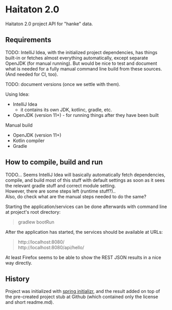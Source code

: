 # Haitaton 2.0
Haitaton 2.0 project API for "hanke" data.

## Requirements

TODO: IntelliJ Idea, with the initialized project dependencies, has things built-in or fetches almost
everything automatically, except separate OpenJDK (for manual running). But would be nice to test
and document what is needed for a fully manual command line build from these sources. (And needed for
CI, too).

TODO: document versions (once we settle with them).

Using Idea:
* IntelliJ Idea
   * it contains its own JDK, kotlinc, gradle, etc.
* OpenJDK (version 11+) - for running things after they have been built

Manual build
* OpenJDK (version 11+)
* Kotlin compiler
* Gradle


## How to compile, build and run

TODO... Seems IntelliJ Idea will basically automatically fetch dependencies, compile, and build
most of this stuff with default settings as soon as it sees the relevant gradle stuff and correct module setting.\
However, there are some steps left (runtime stuff?)..\
Also, do check what are the manual steps needed to do the same?

Starting the application/services can be done afterwards with command line at project's root directory:
> gradlew bootRun

After the application has started, the services should be available at URLs:
> http://localhost:8080/ \
> http://localhost:8080/api/hello/

At least Firefox seems to be able to show the REST JSON results in a nice way directly.

## History

Project was initialized with [spring initializr](https://start.spring.io/), and the result added
on top of the pre-created project stub at Github (which contained only the license and short readme.md).
